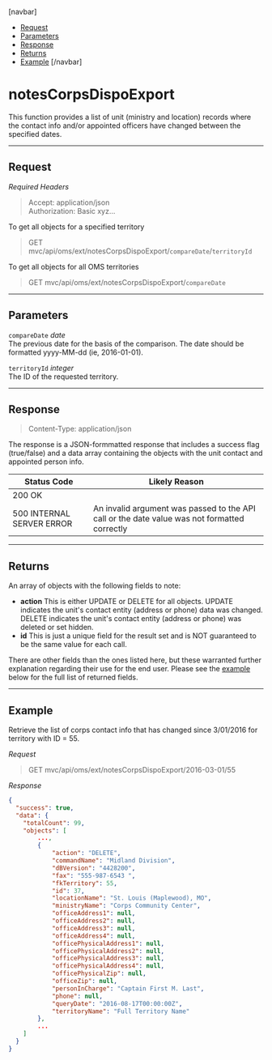 [navbar]
* [Request](#request) 
* [Parameters](#parameters) 
* [Response](#response) 
* [Returns](#returns) 
* [Example](#example)
[/navbar]

# notesCorpsDispoExport
This function provides a list of unit (ministry and location) records where the contact info and/or appointed officers have changed between the specified dates.

---
## Request
_Required Headers_
>Accept: application/json  
Authorization: Basic xyz...

To get all objects for a specified territory
>GET mvc/api/oms/ext/notesCorpsDispoExport/`compareDate`/`territoryId`  

To get all objects for all OMS territories
>GET mvc/api/oms/ext/notesCorpsDispoExport/`compareDate`

---
## Parameters
`compareDate` _date_  
The previous date for the basis of the comparison.  The date should be formatted yyyy-MM-dd (ie, 2016-01-01).

`territoryId` _integer_  
The ID of the requested territory.

---
## Response
>Content-Type: application/json

The response is a JSON-formmatted response that includes a success flag (true/false) and a data array containing the objects with the unit contact and appointed person info.

Status Code|Likely Reason
---|---
200 OK|
500 INTERNAL SERVER ERROR|An invalid argument was passed to the API call or the date value was not formatted correctly

---
## Returns
An array of objects with the following fields to note:

* **action** This is either UPDATE or DELETE for all objects.  UPDATE indicates the unit's contact entity (address or phone) data was changed.  DELETE indicates the unit's contact entity (address or phone) was deleted or set hidden. 
* **id** This is just a unique field for the result set and is NOT guaranteed to be the same value for each call.

There are other fields than the ones listed here, but these warranted further explanation regarding their use for the end user.  Please see the [example](#example) below for the full list of returned fields.

---
## Example
Retrieve the list of corps contact info that has changed since 3/01/2016 for territory with ID = 55.

_Request_
>GET mvc/api/oms/ext/notesCorpsDispoExport/2016-03-01/55

_Response_  
```json
{
  "success": true,
  "data": {
    "totalCount": 99,
    "objects": [
        ...,
        {
            "action": "DELETE",
            "commandName": "Midland Division",
            "dBVersion": "4428200",
            "fax": "555-987-6543 ",
            "fkTerritory": 55,
            "id": 37,
            "locationName": "St. Louis (Maplewood), MO",
            "ministryName": "Corps Community Center",
            "officeAddress1": null,
            "officeAddress2": null,
            "officeAddress3": null,
            "officeAddress4": null,
            "officePhysicalAddress1": null,
            "officePhysicalAddress2": null,
            "officePhysicalAddress3": null,
            "officePhysicalAddress4": null,
            "officePhysicalZip": null,
            "officeZip": null,
            "personInCharge": "Captain First M. Last",
            "phone": null,
            "queryDate": "2016-08-17T00:00:00Z",
            "territoryName": "Full Territory Name"
        },
        ...
    ]
  }
}
```
